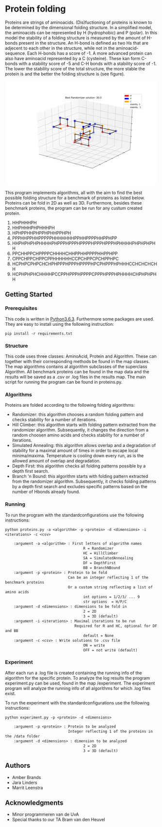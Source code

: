 # Protein folding
Proteins are strings of aminoacids. (Dis)fuctioning of proteins is known to be determined by the dimensional folding structure. In a simplified model, the aminoacids can be represented by H (hydrophobic) and P (polar). In this model the stability of a folding structure is measured by the amount of H-bonds present in the structure. An H-bond is defined as two Hs that are adjecent to each other in the structure, while not in the aminoacid-sequence. Each H-bonds has a score of -1. A more advanced protein can also have aminoacid represented by a C (cysteine). These kan form C-bonds with a stability score of -5 and C-H bonds with a stability score of -1. The lower the stability score of the total structure, the more stable the protein is and the better the folding structure is (see figure).

![best random folding pattern of protein1](https://github.com/Jara555/Proteins/blob/master/doc/randomizer_protein7.png)

This program implements algorithms, all with the aim to find the best possible folding structure for a benchmark of proteins as listed below. Proteins can be fold in 2D as well as 3D. Furthermore, besides these benchmark proteins, the program can be run for any custum created protein.
1) HHPHHHPH
2) HHPHHHPHPHHHPH 
3) HPHPPHHPHPPHPHHPPHPH 
4) PPPHHPPHHPPPPPHHHHHHHPPHHPPPPHHPPHPP 
5) HHPHPHPHPHHHHPHPPPHPPPHPPPPHPPPHPPPHPHHHHPHPHPHPHH 
6) PPCHHPPCHPPPPCHHHHCHHPPHHPPPPHHPPHPP
7) CPPCHPPCHPPCPPHHHHHHCCPCHPPCPCHPPHPC
8) HCPHPCPHPCHCHPHPPPHPPPHPPPPHPCPHPPPHPHHHCCHCHCHCHH
9) HCPHPHPHCHHHHPCCPPHPPPHPPPPCPPPHPPPHPHHHHCHPHPHPHH

## Getting Started

### Prerequisites
This code is written in [Python3.6.3](https://www.python.org/downloads/). 
Furthermore some packages are used. They are easy to install using the following instruction:

```
pip install -r requirements.txt
```

### Structure

This code uses three classes: AminoAcid, Protein and Algorithm. These can together with their corresponding methods be found in the map classes. The map algorithms contains al algorithm subclasses of the superclass Algorithm. All benchmark proteins can be found in the map data and the results will be saved as a .csv or .log files in the results map. The main script for running the program can be found in proteins.py.

### Algorithms
Proteins are folded according to the following folding algorithms:
- Randomizer: this algorithm chooses a random folding pattern and checks stability for a number of iterations. 
- Hill Climber: this algorithm starts with folding pattern extracted from the randomizer algorithm. Subsequently, it changes the direction from a random choosen amino acids and checks stability for a number of iterations.
- Simulated Annealing: this algorithm allows overlap and a degradation of stability for a maximal amount of times in order to escape local minima/maxima. Temperature is cooling down every run, as is the allowed amount of overlap and degradation.
- Depth First: this algorithm checks all folding patterns possible by a depth first search.
- Branch 'n Bound: this algorithm starts with folding pattern extracted from the randomizer algorithm. Subsequently, it checks folding patterns by a depth first search and excludes specific patterns based on the number of Hbonds already found.

### Running

To run the program with the standardconfigurations use the following instructions:

```
python proteins.py -a <algorithm> -p <protein> -d <dimensions> -i <iterations> -c <csv>

```

        :argument -a <algorithm> : First letters of algorithm names
                                        R = Randomizer
                                        HC = HillClimber
                                        SA = SimulatedAnnealing
                                        DF = DepthFirst
                                        BB = BranchNBound
        :argument -p <protein> : Protein to be fold
                                 Can be an integer reflecting 1 of the benchmark proteins 
                                 Or a custom string reflecting a list of amino acids
                                        int options = 1/2/3/ ... 9
                                        str options  = H/P/C
        :argument -d <dimensions> : dimensions to be fold in
                                        2 = 2D
                                        3 = 3D (default)
        :argument -i <iterations> : Maximal iterations to be run 
                                    Required for R and HC, optional for DF and BB
                                        default = None 
        :argument -c <csv> : Write solutions to .csv file
                                        ON = write
                                        OFF = not write (default)

### Experiment

After each run a .log file is created containing the running info of the algorithm for the specific protein. To analyze the log results the program experiment.py can be used, found in the map /experiment. The experiment program will analyze the running info of all algorithms for which .log files exist.  

To run the experiment with the standardconfigurations use the following instructions:

```
python experiment.py -p <protein> -d <dimensions>

```
        :argument -p <protein> : Protein to be analyzed
                                 Integer reflecting 1 of the proteins in the /data folder
        :argument -d <dimensions> : dimension to be analyzed
                                        2 = 2D
                                        3 = 3D (default)


## Authors

* Amber Brands 
* Jara Linders
* Marrit Leenstra

## Acknowledgments

* Minor programmeren van de UvA
* Special thanks to our TA Bram van den Heuvel

